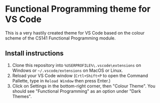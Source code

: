 # Functional Programming theme for VS Code

This is a very hastily created theme for VS Code based on the colour scheme of the CS141 Functional Programming module.

## Install instructions

1. Clone this repository into `%USERPROFILE%\.vscode\extensions` on Windows or `~/.vscode/extensions` on MacOS or Linux.
2. Reload your VS Code window (`Crtl+Shift+P` to open the Command Pallette, type in `Reload Window` then press Enter.)
3. Click on Settings in the bottom-right corner, then "Colour Theme". You should see "Functional Programming" as an option under "Dark Themes".